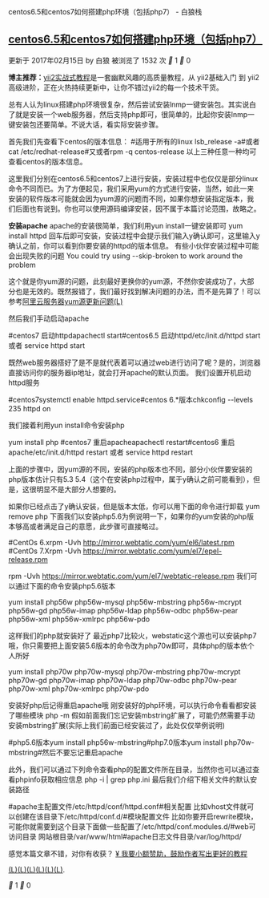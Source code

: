 centos6.5和centos7如何搭建php环境（包括php7） - 白狼栈

## [centos6.5和centos7如何搭建php环境（包括php7）](http://www.manks.top/linux_php.html)

更新于 2017年02月15日 by 白狼 被浏览了 1532 次
   **  1      **  0

 **博主推荐：**[yii2实战式教程](http://www.manks.top/document/yii2-blog-description.html)是一套幽默风趣的高质量教程，从 yii2基础入门 到 yii2高级进阶，正在火热持续更新中，让你不错过yii2的每一个技术干货。

总有人认为linux搭建php环境很复杂，然后尝试安装lnmp一键安装包。其实说白了就是安装一个web服务器，然后支持php即可，很简单的，比起你安装lnmp一键安装包还要简单。不说大话，看实际安装步骤。

首先我们先查看下centos的版本信息：
#适用于所有的linux lsb_release -a#或者cat /etc/redhat-release#又或者rpm -q centos-release
以上三种任意一种均可查看centos的版本信息。

这里我们分别在centos6.5和centos7上进行安装，安装过程中也仅仅是部分linux命令不同而已。为了方便起见，我们采用yum的方式进行安装，当然，如此一来安装的软件版本可能就会因为yum源的问题而不同，如果你想安装指定版本，我们后面也有说到。你也可以使用源码编译安装，因不属于本篇讨论范围，故略之。

**安装apache**
apache的安装很简单，我们利用yun install一键安装即可
yum install httpd
回车后即可安装，安装过程中会提示我们输入y确认即可，这里输入y确认之前，你可以看到你要安装的httpd的版本信息。
有些小伙伴安装过程中可能会出现失败的问题
You could try using --skip-broken to work around the problem

这个就是你yum源的问题，此刻最好更换你的yum源，不然你安装成功了，大部分也是无效的。既然报错了，我们最好找到解决问题的办法，而不是先算了！可以参考[阿里云服务器yum源更新问题](http://www.manks.top/linux_yum.html)[(L)](http://www.manks.top/linux_yum.html)

然后我们手动启动apache

#centos7 启动httpdapachectl start#centos6.5 启动httpd/etc/init.d/httpd start 或者 service httpd start

既然web服务器搭好了是不是就代表着可以通过web进行访问了呢？是的，浏览器直接访问你的服务器ip地址，就会打开apache的默认页面。
我们设置开机启动httpd服务

#centos7systemctl enable httpd.service#centos 6.*版本chkconfig --levels 235 httpd on

我们接着利用yun install命令安装php

yum install php #centos7 重启apacheapachectl restart#centos6 重启apache/etc/init.d/httpd restart 或者 service httpd restart

上面的步骤中，因yum源的不同，安装的php版本也不同，部分小伙伴要安装的php版本估计只有5.3 5.4（这个在安装php过程中，属于y确认之前可能看到），但是，这很明显不是大部分人想要的。

如果你已经点击了y确认安装，但是版本太低，你可以用下面的命令进行卸载
yum remove php
下面我们以安装php5.6为例说明一下，如果你的yum安装的php版本够高或者满足自己的意愿，此步骤可直接略过。

#CentOs 6.xrpm -Uvh  http://mirror.webtatic.com/yum/el6/latest.rpm #CentOs 7.Xrpm -Uvh  https://mirror.webtatic.com/yum/el7/epel-release.rpm

rpm -Uvh  https://mirror.webtatic.com/yum/el7/webtatic-release.rpm
我们可以通过下面的命令安装php5.6版本

yum install php56w php56w-mysql php56w-mbstring php56w-mcrypt php56w-gd php56w-imap php56w-ldap php56w-odbc php56w-pear php56w-xml php56w-xmlrpc php56w-pdo

这样我们的php就安装好了
最近php7比较火，webstatic这个源也可以安装php7哦，你只需要把上面安装5.6版本的命令改为php70w即可，具体php的版本依个人所好

yum install php70w php70w-mysql php70w-mbstring php70w-mcrypt php70w-gd php70w-imap php70w-ldap php70w-odbc php70w-pear php70w-xml php70w-xmlrpc php70w-pdo

安装好php后记得重启apache哦
刚安装好的php环境，可以执行命令看看都安装了哪些模块
php -m
假如前面我们忘记安装mbstring扩展了，可能仍然需要手动安装mbstring扩展(实际上我们前面已经安装过了，此处仅仅举例说明)

#php5.6版本yum install php56w-mbstring#php7.0版本yum install php70w-mbstring#然后不要忘记重启apache

此外，我们可以通过下列命令查看php的配置文件所在目录，当然你也可以通过查看phpinfo获取相应信息
php -i | grep php.ini
最后我们介绍下相关文件的默认安装路径

#apache主配置文件/etc/httpd/conf/httpd.conf#相关配置 比如vhost文件就可以创建在该目录下/etc/httpd/conf.d/#模块配置文件 比如你要开启rewrite模块，可能你就需要到这个目录下面做一些配置了/etc/httpd/conf.modules.d/#web可访问目录 网站根目录/var/www/html#apache日志文件目录/var/log/httpd/

感觉本篇文章不错，对你有收获？
 [¥ 我要小额赞助，鼓励作者写出更好的教程]()

[(L)](http://www.manks.top/linux_php.html#)[(L)](http://www.manks.top/linux_php.html#)[(L)](http://www.manks.top/linux_php.html#)[(L)](http://www.manks.top/linux_php.html#)[(L)](http://www.manks.top/linux_php.html#)[(L)](http://www.manks.top/linux_php.html#).

   **  1      **  0